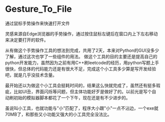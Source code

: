# Gesture_To_File
通过鼠标手势操作来快速打开文件

灵感来源自Edge浏览器的手势操作，通过按住鼠标左键后在窗口内上下左右移动来决定要打开的软件。

从有做这个手势操作工具的想法到完成，共用了2天，本来对Python的GUI没多少了解，通过这次也学了一些组件的用法。
做这个工具的目的主要还是提高自己的python开发能力，虽然因为之前有用C++刷leetcode的经历，用python写题上手很快，但总体的代码能力还是有很大不足，完成这个小工具多少算是写开发经验吧，就是几乎没技术含量。

最开始还以为做这个小工具会挺耗时间的，结果这么快就完成了，虽然还有挺多瑕疵，比如UI丑，界面闪烁等问题，但主体功能好歹是做好了的。以前光是写个自动刷初始的模拟器脚本都花了一个下午，现在还是有不少进步的。

虽说叫小工具，也就功能与"小"匹配了，程序大小跟"小"一点不沾边，一个exe就70MB了，和那些又小功能又强大的小工具完全没法比。



